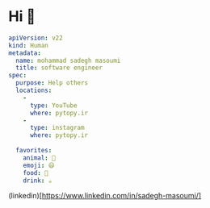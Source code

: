 # Hi 🥹

```yaml
apiVersion: v22
kind: Human
metadata:
  name: mohammad sadegh masoumi
  title: software engineer
spec:
  purpose: Help others
  locations:
    - 
      type: YouTube
      where: pytopy.ir
    - 
      type: instagram
      where: pytopy.ir
      
  favorites:
    animal: 🐶
    emoji: 😄
    food: 🥩
    drink: ☕️
```

(linkedin)[https://www.linkedin.com/in/sadegh-masoumi/]
